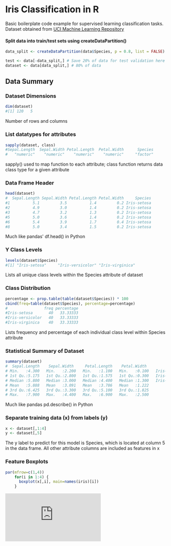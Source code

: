 # Iris Classification in R

Basic boilerplate code example for supervised learning classification tasks. Dataset obtained from [UCI Machine Learning Repository](https://archive.ics.uci.edu/ml/datasets/Iris)

#### Split data into train/test sets using createDataPartition()
```R
data_split <- createDataPartition(data$Species, p = 0.8, list = FALSE)

test <- data[-data_split,] # Save 20% of data for test validation here
dataset <- data[data_split,] # 80% of data 
```


## Data Summary
### Dataset Dimensions
```R
dim(dataset)
#[1] 120   5
```
Number of rows and columns 


### List datatypes for attributes
```R
sapply(dataset, class)
#Sepal.Length  Sepal.Width Petal.Length  Petal.Width      Species 
#   "numeric"    "numeric"    "numeric"    "numeric"     "factor" 
```
sapply() used to map function to each attribute; class function returns data class type for a given attribute


### Data Frame Header
```R
head(dataset)
#  Sepal.Length Sepal.Width Petal.Length Petal.Width     Species
#1          5.1         3.5          1.4         0.2 Iris-setosa
#2          4.9         3.0          1.4         0.2 Iris-setosa
#3          4.7         3.2          1.3         0.2 Iris-setosa
#5          5.0         3.6          1.4         0.2 Iris-setosa
#6          5.4         3.9          1.7         0.4 Iris-setosa
#8          5.0         3.4          1.5         0.2 Iris-setosa
```
Much like pandas' df.head() in Python


### Y Class Levels
```R
levels(dataset$Species)
#[1] "Iris-setosa"     "Iris-versicolor" "Iris-virginica" 
```
Lists all unique class levels within the Species attribute of dataset


### Class Distribution
```R
percentage <- prop.table(table(dataset$Species)) * 100
cbind(freq=table(dataset$Species), percentage=percentage)
#                freq percentage
#Iris-setosa       40   33.33333
#Iris-versicolor   40   33.33333
#Iris-virginica    40   33.33333
```
Lists frequency and percentage of each individual class level within Species attribute

### Statistical Summary of Dataset
```R
summary(dataset)
#  Sepal.Length    Sepal.Width     Petal.Length    Petal.Width               Species  
# Min.   :4.300   Min.   :2.200   Min.   :1.100   Min.   :0.100   Iris-setosa    :40  
# 1st Qu.:5.175   1st Qu.:2.800   1st Qu.:1.575   1st Qu.:0.300   Iris-versicolor:40  
# Median :5.800   Median :3.000   Median :4.400   Median :1.300   Iris-virginica :40  
# Mean   :5.888   Mean   :3.091   Mean   :3.786   Mean   :1.222                       
# 3rd Qu.:6.425   3rd Qu.:3.300   3rd Qu.:5.100   3rd Qu.:1.825                       
# Max.   :7.900   Max.   :4.400   Max.   :6.900   Max.   :2.500         
```
Much like pandas pd.describe() in Python

### Separate training data (x) from labels (y)
```R
x <- dataset[,1:4] 
y <- dataset[,5]
```
The y label to predict for this model is Species, which is located at column 5 in the data frame. All other attribute columns are included as features in x

### Feature Boxplots
```R
par(mfrow=c(1,4))
    for(i in 1:4) {
      boxplot(x[,i], main=names(iris)[i])
    }
```

![Boxplots](https://github.com/trevorwitter/Iris-classification-R/blob/master/attribute_box_plots.pdf)
